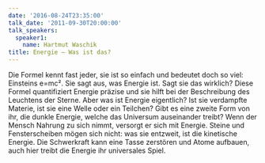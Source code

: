 ```yaml
---
date: '2016-08-24T23:35:00'
talk_date: '2011-09-30T20:00:00'
talk_speakers:
  speaker1:
    name: Hartmut Waschik
title: Energie – Was ist das?
---
```

Die Formel kennt fast jeder, sie ist so einfach und bedeutet doch so viel: Einsteins e=mc².
Sie sagt aus, was Energie ist. Sagt sie das wirklich? Diese Formel quantifiziert Energie präzise und sie hilft bei der Beschreibung des Leuchtens der Sterne. Aber was ist Energie eigentlich?
Ist sie verdampfte Materie, ist sie eine Welle oder ein Teilchen? Gibt es eine zweite Form von ihr, die dunkle Energie, welche das Universum auseinander treibt? Wenn der Mensch Nahrung zu sich nimmt, versorgt er sich mit Energie. Steine und Fensterscheiben mögen sich nicht: was sie entzweit, ist die kinetische Energie. Die Schwerkraft kann eine Tasse zerstören und Atome aufbauen, auch hier treibt die Energie ihr universales Spiel.